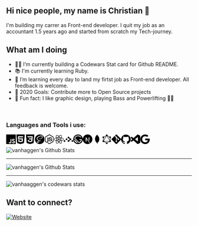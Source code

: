 
## Hi nice people, my name is Christian  👋
I'm building my carrer as Front-end developer. I quit my job as an accountant 1.5 years ago and started from scratch my Tech-journey.


## What am I doing

- 👨‍💻 I’m currently building a Codewars Stat card for Github README.
- 📚 I'm currently learning Ruby. 
- 🌿 I’m learning every day to land my firtst job as Front-end developer. All feedback is welcome.
- 🤝 2020 Goals: Contribute more to Open Source projects
- 🎡 Fun fact: I like graphic design, playing Bass and Powerlifting 🏋️‍♀️

<br />

### Languages and Tools i use:


<img align="left" alt="javascript" width="26px" src="./icons/javascript.svg" />
<img align="left" alt="html" width="26px" src="./icons/html5.svg" />
<img align="left" alt="css" width="26px" src="./icons/css3.svg" />
<img align="left" alt="sass" width="26px" src="./icons/sass.svg" />
<img align="left" alt="node" width="26px" src="./icons/node-dot-js.svg" />
<img align="left" alt="react" width="26px" src="./icons/react.svg" />
<img align="left" alt="router" width="26px" src="./icons/reactrouter.svg" />
<img align="left" alt="gatsby" width="26px" src="./icons/gatsby.svg" />
<img align="left" alt="next" width="26px" src="./icons/next-dot-js%20(1).svg" />
<img align="left" alt="mongodb" width="26px" src="./icons/mongodb.svg" />
<img align="left" alt="graphql" width="26px" src="./icons/graphql.svg" />
<img align="left" alt="git" width="26px" src="./icons/git.svg" />
<img align="left" alt="github" width="26px" src="./icons/github.svg" />
<img align="left" alt="visualsc" width="26px" src="./icons/visualstudiocode.svg" />
<img align="left" alt="google" width="26px" src="./icons/google.svg" />


<br />
<br />

<img alt="vanhaggen's Github Stats" src="https://github-readme-stats.vercel.app/api/top-langs/?username=vanhaaggen&layout=compact" />

---

<img alt="vanhaggen's Github Stats" src="https://github-readme-stats.vercel.app/api?username=vanhaaggen&show_icons=true" />

---

<img alt="vanhaaggen's codewars stats" src="https://www.codewars.com/users/vanhaaggen/badges/large"/>

## Want to connect?
[![Website](https://img.shields.io/static/v1?label=linkedin&logo=linkedin&labelColor=0077ee&style=for-the-badge&message=let%27s%20connect)](https://www.linkedin.com/in/christian-haag-dev/)

